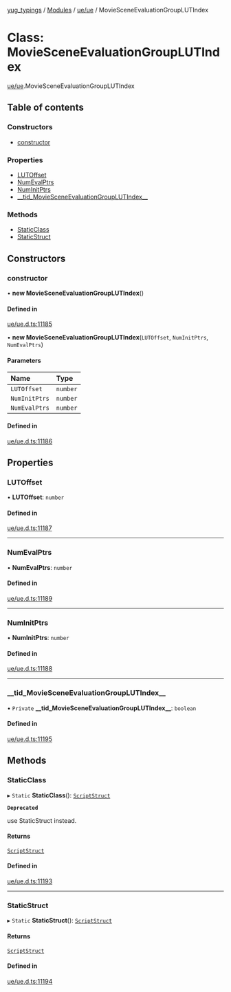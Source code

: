 [yug_typings](../README.md) / [Modules](../modules.md) / [ue/ue](../modules/ue_ue.md) / MovieSceneEvaluationGroupLUTIndex

# Class: MovieSceneEvaluationGroupLUTIndex

[ue/ue](../modules/ue_ue.md).MovieSceneEvaluationGroupLUTIndex

## Table of contents

### Constructors

- [constructor](ue_ue.MovieSceneEvaluationGroupLUTIndex.md#constructor)

### Properties

- [LUTOffset](ue_ue.MovieSceneEvaluationGroupLUTIndex.md#lutoffset)
- [NumEvalPtrs](ue_ue.MovieSceneEvaluationGroupLUTIndex.md#numevalptrs)
- [NumInitPtrs](ue_ue.MovieSceneEvaluationGroupLUTIndex.md#numinitptrs)
- [\_\_tid\_MovieSceneEvaluationGroupLUTIndex\_\_](ue_ue.MovieSceneEvaluationGroupLUTIndex.md#__tid_moviesceneevaluationgrouplutindex__)

### Methods

- [StaticClass](ue_ue.MovieSceneEvaluationGroupLUTIndex.md#staticclass)
- [StaticStruct](ue_ue.MovieSceneEvaluationGroupLUTIndex.md#staticstruct)

## Constructors

### constructor

• **new MovieSceneEvaluationGroupLUTIndex**()

#### Defined in

[ue/ue.d.ts:11185](https://github.com/YugMetaverse/yug_typings/blob/b7d9b19/ue/ue.d.ts#L11185)

• **new MovieSceneEvaluationGroupLUTIndex**(`LUTOffset`, `NumInitPtrs`, `NumEvalPtrs`)

#### Parameters

| Name | Type |
| :------ | :------ |
| `LUTOffset` | `number` |
| `NumInitPtrs` | `number` |
| `NumEvalPtrs` | `number` |

#### Defined in

[ue/ue.d.ts:11186](https://github.com/YugMetaverse/yug_typings/blob/b7d9b19/ue/ue.d.ts#L11186)

## Properties

### LUTOffset

• **LUTOffset**: `number`

#### Defined in

[ue/ue.d.ts:11187](https://github.com/YugMetaverse/yug_typings/blob/b7d9b19/ue/ue.d.ts#L11187)

___

### NumEvalPtrs

• **NumEvalPtrs**: `number`

#### Defined in

[ue/ue.d.ts:11189](https://github.com/YugMetaverse/yug_typings/blob/b7d9b19/ue/ue.d.ts#L11189)

___

### NumInitPtrs

• **NumInitPtrs**: `number`

#### Defined in

[ue/ue.d.ts:11188](https://github.com/YugMetaverse/yug_typings/blob/b7d9b19/ue/ue.d.ts#L11188)

___

### \_\_tid\_MovieSceneEvaluationGroupLUTIndex\_\_

• `Private` **\_\_tid\_MovieSceneEvaluationGroupLUTIndex\_\_**: `boolean`

#### Defined in

[ue/ue.d.ts:11195](https://github.com/YugMetaverse/yug_typings/blob/b7d9b19/ue/ue.d.ts#L11195)

## Methods

### StaticClass

▸ `Static` **StaticClass**(): [`ScriptStruct`](ue_ue.ScriptStruct.md)

**`Deprecated`**

use StaticStruct instead.

#### Returns

[`ScriptStruct`](ue_ue.ScriptStruct.md)

#### Defined in

[ue/ue.d.ts:11193](https://github.com/YugMetaverse/yug_typings/blob/b7d9b19/ue/ue.d.ts#L11193)

___

### StaticStruct

▸ `Static` **StaticStruct**(): [`ScriptStruct`](ue_ue.ScriptStruct.md)

#### Returns

[`ScriptStruct`](ue_ue.ScriptStruct.md)

#### Defined in

[ue/ue.d.ts:11194](https://github.com/YugMetaverse/yug_typings/blob/b7d9b19/ue/ue.d.ts#L11194)
